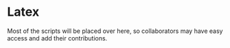 # Latex
Most of the scripts will be placed over here, so collaborators
may have easy access and add their contributions.
